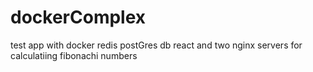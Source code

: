 # dockerComplex

test app with docker redis postGres db react and two nginx servers for calculatiing fibonachi numbers
